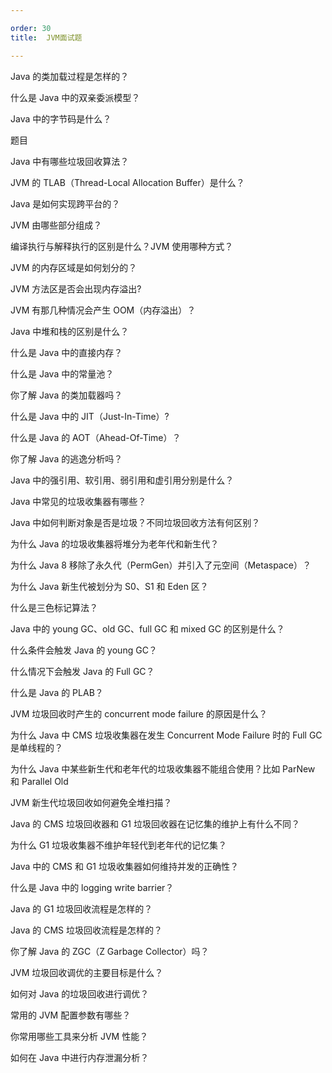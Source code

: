 ```yaml
---

order: 30
title:  JVM面试题

---
```




Java 的类加载过程是怎样的？

什么是 Java 中的双亲委派模型？

Java 中的字节码是什么？



题目

Java 中有哪些垃圾回收算法？

JVM 的 TLAB（Thread-Local Allocation Buffer）是什么？

Java 是如何实现跨平台的？


JVM 由哪些部分组成？




编译执行与解释执行的区别是什么？JVM 使用哪种方式？


JVM 的内存区域是如何划分的？


JVM 方法区是否会出现内存溢出?




JVM 有那几种情况会产生 OOM（内存溢出）？




Java 中堆和栈的区别是什么？


什么是 Java 中的直接内存？


什么是 Java 中的常量池？


你了解 Java 的类加载器吗？


什么是 Java 中的 JIT（Just-In-Time）?


什么是 Java 的 AOT（Ahead-Of-Time）？


你了解 Java 的逃逸分析吗？


Java 中的强引用、软引用、弱引用和虚引用分别是什么？


Java 中常见的垃圾收集器有哪些？


Java 中如何判断对象是否是垃圾？不同垃圾回收方法有何区别？


为什么 Java 的垃圾收集器将堆分为老年代和新生代？


为什么 Java 8 移除了永久代（PermGen）并引入了元空间（Metaspace）？


为什么 Java 新生代被划分为 S0、S1 和 Eden 区？


什么是三色标记算法？


Java 中的 young GC、old GC、full GC 和 mixed GC 的区别是什么？


什么条件会触发 Java 的 young GC？


什么情况下会触发 Java 的 Full GC？


什么是 Java 的 PLAB？


JVM 垃圾回收时产生的 concurrent mode failure 的原因是什么？


为什么 Java 中 CMS 垃圾收集器在发生 Concurrent Mode Failure 时的 Full GC 是单线程的？


为什么 Java 中某些新生代和老年代的垃圾收集器不能组合使用？比如 ParNew 和 Parallel Old


JVM 新生代垃圾回收如何避免全堆扫描？


Java 的 CMS 垃圾回收器和 G1 垃圾回收器在记忆集的维护上有什么不同？


为什么 G1 垃圾收集器不维护年轻代到老年代的记忆集？


Java 中的 CMS 和 G1 垃圾收集器如何维持并发的正确性？


什么是 Java 中的 logging write barrier？


Java 的 G1 垃圾回收流程是怎样的？


Java 的 CMS 垃圾回收流程是怎样的？


你了解 Java 的 ZGC（Z Garbage Collector）吗？


JVM 垃圾回收调优的主要目标是什么？


如何对 Java 的垃圾回收进行调优？


常用的 JVM 配置参数有哪些？


你常用哪些工具来分析 JVM 性能？


如何在 Java 中进行内存泄漏分析？


